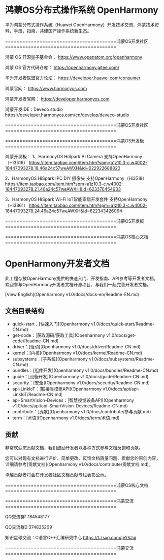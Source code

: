 # 鸿蒙OS分布式操作系统 OpenHarmony  
华为鸿蒙分布式操作系统（Huawei OpenHarmony）开发技术交流，鸿蒙技术资料，手册，指南，共建国产操作系统新生态。




=======================================鸿蒙OS开发社区=======================================

鸿蒙 OS 开源量子基金会：
https://www.openatom.org/openharmony

鸿蒙 OS 官方代码仓库：
https://openharmony.gitee.com/

华为开发者联盟官方论坛：
https://developer.huawei.com/consumer

鸿蒙官网：
https://www.harmonyos.com

鸿蒙开发者官网：
https://developer.harmonyos.com

鸿蒙开发IDE：Deveco studio
https://developer.harmonyos.com/cn/develop/deveco-studio

=======================================鸿蒙OS开发社区=======================================





=======================================鸿蒙OS开发板=======================================

鸿蒙开发板：
1、HarmonyOS HiSpark AI Camera 支持OpenHarmony（Hi3516）
https://item.taobao.com/item.htm?spm=a1z10.3-c.w4002-18447093278.18.46a24c57weAWXH&id=622922688823

2、HarmonyOS HiSpark IPC DIY 摄像头 支持OpenHarmony（Hi3518）
https://item.taobao.com/item.htm?spm=a1z10.3-c.w4002-18447093278.21.46a24c57weAWXH&id=623376454933

3、HarmonyOS HiSpark Wi-Fi IoT智能家居开发套件 支持OpenHarmony（Hi3861）
https://item.taobao.com/item.htm?spm=a1z10.3-c.w4002-18447093278.24.46a24c57weAWXH&id=622343426064

=======================================鸿蒙OS开发板=======================================




=======================================鸿蒙OS核心文档=======================================

# OpenHarmony开发者文档<a name="ZH-CN_TOPIC_0000001054183022"></a>

此工程存放OpenHarmony提供的快速入门、开发指南、API参考等开发者文档，欢迎参与OpenHarmony开发者文档开源项目，与我们一起完善开发者文档。

[View English](Openharmony v1.0/docs/docs-en/Readme-EN.md)

## 文档目录结构<a name="section135134412620"></a>

-   quick-start：[快速入门](Openharmony v1.0/docs/quick-start/Readme-CN.md)
-   get-code：[获取源码/获取工具](Openharmony v1.0/docs/get-code/Readme-CN.md)
-   driver：[驱动](Openharmony v1.0/docs/driver/Readme-CN.md)
-   kernel：[内核](Openharmony v1.0/docs/kernel/Readme-CN.md)
-   subsystems：[子系统](Openharmony v1.0/docs/subsystems/Readme-CN.md)
-   bundles：[组件开发](Openharmony v1.0/docs/bundles/Readme-CN.md)
-   guide：[设备开发](Openharmony v1.0/docs/guide/Readme-CN.md)
-   security：[安全](Openharmony v1.0/docs/security/Readme-CN.md)
-   api-LinkIoT：[联接类模组API](Openharmony v1.0/docs/api/api-LinkIoT/Readme-CN.md)
-   api-SmartVision-Devices：[智慧视觉设备API](Openharmony v1.0/docs/api/api-SmartVision-Devices/Readme-CN.md)
-   contribute：[贡献](Openharmony v1.0/docs/contribute/参与贡献.md)
-   term：[术语](Openharmony v1.0/docs/term/术语.md)

## 贡献<a name="section897211181655"></a>

非常欢迎您贡献文档，我们鼓励开发者以各种方式参与文档反馈和贡献。

您可以对现有文档进行评价、简单更改、反馈文档质量问题、贡献您的原创内容，详细请参考[贡献文档](Openharmony v1.0/docs/contribute/贡献文档.md)。

卓越贡献者将会在开发者社区文档贡献专栏表彰公示。

=======================================鸿蒙OS核心文档=======================================





=======================================鸿蒙交流=======================================

QQ交流群1:184548177

QQ交流群2:374825209

知识星球交流：C语言C++汇编研究中心   https://t.zsxq.com/jeYVJuj

=======================================鸿蒙交流=======================================




